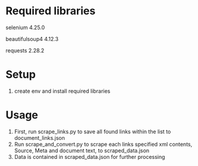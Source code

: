 # Required libraries

selenium                     4.25.0

beautifulsoup4               4.12.3

requests                     2.28.2


# Setup
1. create env and install required libraries


# Usage
1. First, run scrape_links.py to save all found links within the list to document_links.json
2. Run scrape_and_convert.py to scrape each links specified xml contents, Source, Meta and document text, to scraped_data.json
3. Data is contained in scraped_data.json for further processing
